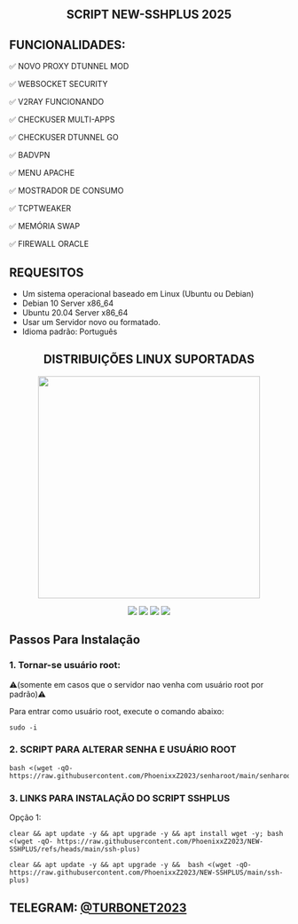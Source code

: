 <h2 align="center" color="red">SCRIPT NEW-SSHPLUS 2025</h2>

## FUNCIONALIDADES:

✅ NOVO PROXY DTUNNEL MOD

✅ WEBSOCKET SECURITY

✅ V2RAY FUNCIONANDO

✅ CHECKUSER MULTI-APPS

✅ CHECKUSER DTUNNEL GO

✅ BADVPN

✅ MENU APACHE

✅ MOSTRADOR DE CONSUMO

✅ TCPTWEAKER

✅ MEMÓRIA SWAP

✅ FIREWALL ORACLE

<h2 align="left">REQUESITOS</h2>

- Um sistema operacional baseado em Linux (Ubuntu ou Debian)
- Debian 10 Server x86_64
- Ubuntu 20.04 Server x86_64
- Usar um Servidor novo ou formatado.
- Idioma padrão: Português


<h2 align="center"> DISTRIBUIÇÕES LINUX SUPORTADAS</h2>
<p align="center"><img src="https://d33wubrfki0l68.cloudfront.net/5911c43be3b1da526ed609e9c55783d9d0f6b066/9858b/assets/img/debian-ubuntu-hover.png"width="400"></p>
<p align="center"><img src="https://img.shields.io/static/v1?style=for-the-badge&logo=debian&label=Debian%209&message=Stretch&color=purple"> <img src="https://img.shields.io/static/v1?style=for-the-badge&logo=debian&label=Debian%2010&message=Buster&color=purple">  <img src="https://img.shields.io/static/v1?style=for-the-badge&logo=ubuntu&label=Ubuntu%2018&message=Lts&color=red"> <img src="https://img.shields.io/static/v1?style=for-the-badge&logo=ubuntu&label=Ubuntu%2020&message=Lts&color=red">
</p>

<p align="center">
  
## Passos Para Instalação

### 1. Tornar-se usuário root:

⚠️(somente em casos que o servidor nao venha com usuário root por padrão)⚠️

Para entrar como usuário root, execute o comando abaixo:

````
sudo -i
````

### 2. SCRIPT PARA ALTERAR SENHA E USUÁRIO ROOT

````
bash <(wget -qO- https://raw.githubusercontent.com/PhoenixxZ2023/senharoot/main/senharoot.sh)
````


### 3. LINKS PARA INSTALAÇÃO DO SCRIPT SSHPLUS

Opção 1:

````
clear && apt update -y && apt upgrade -y && apt install wget -y; bash <(wget -qO- https://raw.githubusercontent.com/PhoenixxZ2023/NEW-SSHPLUS/refs/heads/main/ssh-plus)
````

````
clear && apt update -y && apt upgrade -y &&  bash <(wget -qO- https://raw.githubusercontent.com/PhoenixxZ2023/NEW-SSHPLUS/main/ssh-plus)
````


## TELEGRAM: [@TURBONET2023](https://t.me/TURBONET2023)

